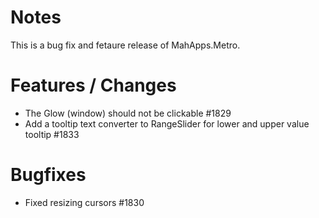 # Notes

This is a bug fix and fetaure release of MahApps.Metro.

# Features / Changes

- The Glow (window) should not be clickable #1829
- Add a tooltip text converter to RangeSlider for lower and upper value tooltip #1833

# Bugfixes

- Fixed resizing cursors #1830
